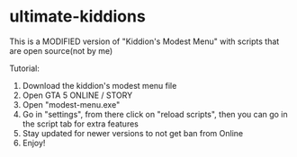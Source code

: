 # ultimate-kiddions
This is a MODIFIED version of "Kiddion's Modest Menu" with scripts that are open source(not by me)

Tutorial:

1. Download the kiddion's modest menu file
2. Open GTA 5 ONLINE / STORY
3. Open "modest-menu.exe"
4. Go in "settings", from there click on "reload scripts", then you can go in the script tab for extra features
5. Stay updated for newer versions to not get ban from Online
6. Enjoy!
